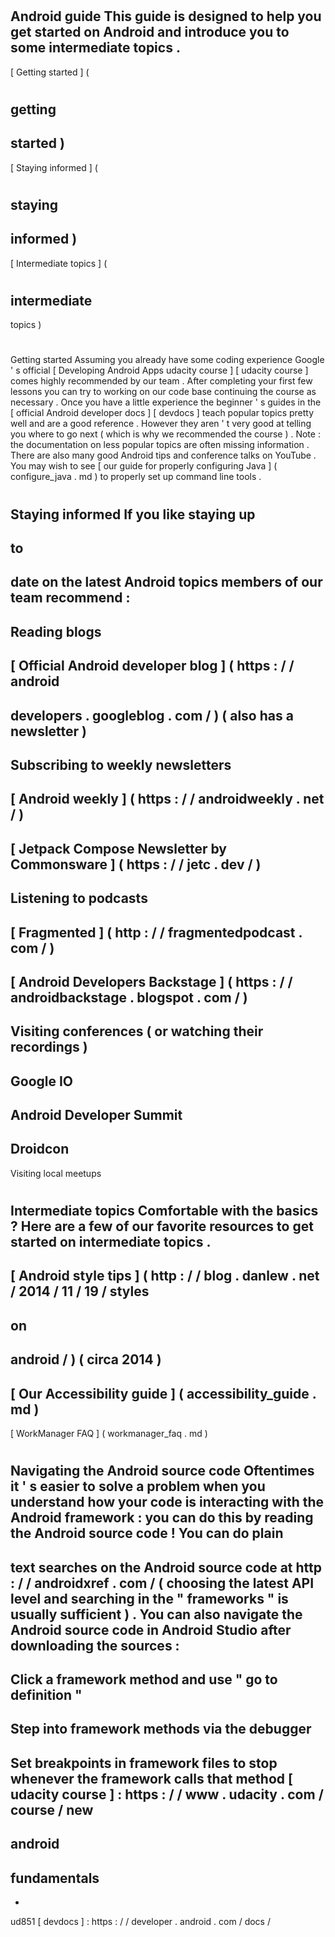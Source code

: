 #
Android
guide
This
guide
is
designed
to
help
you
get
started
on
Android
and
introduce
you
to
some
intermediate
topics
.
-
[
Getting
started
]
(
#
getting
-
started
)
-
[
Staying
informed
]
(
#
staying
-
informed
)
-
[
Intermediate
topics
]
(
#
intermediate
-
topics
)
#
#
Getting
started
Assuming
you
already
have
some
coding
experience
Google
'
s
official
[
Developing
Android
Apps
udacity
course
]
[
udacity
course
]
comes
highly
recommended
by
our
team
.
After
completing
your
first
few
lessons
you
can
try
to
working
on
our
code
base
continuing
the
course
as
necessary
.
Once
you
have
a
little
experience
the
beginner
'
s
guides
in
the
[
official
Android
developer
docs
]
[
devdocs
]
teach
popular
topics
pretty
well
and
are
a
good
reference
.
However
they
aren
'
t
very
good
at
telling
you
where
to
go
next
(
which
is
why
we
recommended
the
course
)
.
Note
:
the
documentation
on
less
popular
topics
are
often
missing
information
.
There
are
also
many
good
Android
tips
and
conference
talks
on
YouTube
.
You
may
wish
to
see
[
our
guide
for
properly
configuring
Java
]
(
configure_java
.
md
)
to
properly
set
up
command
line
tools
.
#
#
Staying
informed
If
you
like
staying
up
-
to
-
date
on
the
latest
Android
topics
members
of
our
team
recommend
:
-
Reading
blogs
-
[
Official
Android
developer
blog
]
(
https
:
/
/
android
-
developers
.
googleblog
.
com
/
)
(
also
has
a
newsletter
)
-
Subscribing
to
weekly
newsletters
-
[
Android
weekly
]
(
https
:
/
/
androidweekly
.
net
/
)
-
[
Jetpack
Compose
Newsletter
by
Commonsware
]
(
https
:
/
/
jetc
.
dev
/
)
-
Listening
to
podcasts
-
[
Fragmented
]
(
http
:
/
/
fragmentedpodcast
.
com
/
)
-
[
Android
Developers
Backstage
]
(
https
:
/
/
androidbackstage
.
blogspot
.
com
/
)
-
Visiting
conferences
(
or
watching
their
recordings
)
-
Google
IO
-
Android
Developer
Summit
-
Droidcon
-
Visiting
local
meetups
#
#
Intermediate
topics
Comfortable
with
the
basics
?
Here
are
a
few
of
our
favorite
resources
to
get
started
on
intermediate
topics
.
-
[
Android
style
tips
]
(
http
:
/
/
blog
.
danlew
.
net
/
2014
/
11
/
19
/
styles
-
on
-
android
/
)
(
circa
2014
)
-
[
Our
Accessibility
guide
]
(
accessibility_guide
.
md
)
-
[
WorkManager
FAQ
]
(
workmanager_faq
.
md
)
#
#
#
Navigating
the
Android
source
code
Oftentimes
it
'
s
easier
to
solve
a
problem
when
you
understand
how
your
code
is
interacting
with
the
Android
framework
:
you
can
do
this
by
reading
the
Android
source
code
!
You
can
do
plain
-
text
searches
on
the
Android
source
code
at
http
:
/
/
androidxref
.
com
/
(
choosing
the
latest
API
level
and
searching
in
the
"
frameworks
"
is
usually
sufficient
)
.
You
can
also
navigate
the
Android
source
code
in
Android
Studio
after
downloading
the
sources
:
-
Click
a
framework
method
and
use
"
go
to
definition
"
-
Step
into
framework
methods
via
the
debugger
-
Set
breakpoints
in
framework
files
to
stop
whenever
the
framework
calls
that
method
[
udacity
course
]
:
https
:
/
/
www
.
udacity
.
com
/
course
/
new
-
android
-
fundamentals
-
-
ud851
[
devdocs
]
:
https
:
/
/
developer
.
android
.
com
/
docs
/
